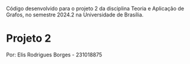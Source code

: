 Código desenvolvido para o projeto 2 da disciplina Teoria e Aplicação de Grafos, no semestre 2024.2 na Universidade de Brasília.

# Projeto 2

Por: Elis Rodrigues Borges - 231018875

